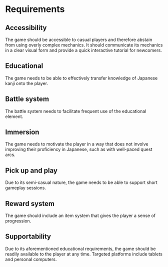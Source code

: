 # Requirements

## Accessibility
The game should be accessible to casual players and therefore abstain from using overly complex mechanics. It should communicate its mechanics in a clear visual form and provide a quick interactive tutorial for newcomers.

## Educational
The game needs to be able to effectively transfer knowledge of Japanese kanji onto the player.

## Battle system
The battle system needs to facilitate frequent use of the educational element.

## Immersion
The game needs to motivate the player in a way that does not involve improving their proficiency in Japanese, such as with well-paced quest arcs.

## Pick up and play
Due to its semi-casual nature, the game needs to be able to support short gameplay sessions.

## Reward system
The game should include an item system that gives the player a sense of progression.

## Supportability
Due to its aforementioned educational requirements, the game should be readily available to the player at any time. Targeted platforms include tablets and personal computers.